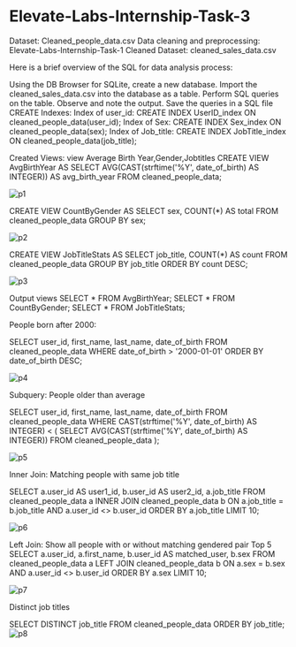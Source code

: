 # Elevate-Labs-Internship-Task-3

Dataset: Cleaned_people_data.csv
Data cleaning and preprocessing: Elevate-Labs-Internship-Task-1
Cleaned Dataset: cleaned_sales_data.csv

Here is a brief overview of the SQL for data analysis process:

Using the DB Browser for SQLite, create a new database.
Import the cleaned_sales_data.csv into the database as a table.
Perform SQL queries on the table.
Observe and note the output.
Save the queries in a SQL file
 CREATE Indexes:
 Index of user_id:
CREATE INDEX UserID_index ON cleaned_people_data(user_id);
Index of Sex:
CREATE INDEX Sex_index ON cleaned_people_data(sex);
Index of Job_title:
CREATE INDEX JobTitle_index ON cleaned_people_data(job_title);

Created Views:
view Average Birth Year,Gender,Jobtitles
CREATE VIEW AvgBirthYear AS
SELECT AVG(CAST(strftime('%Y', date_of_birth) AS INTEGER)) AS avg_birth_year FROM cleaned_people_data;

![p1](https://github.com/user-attachments/assets/58d2c4bd-d903-4f90-8f06-2526db1c02c7)

CREATE VIEW CountByGender AS
SELECT sex, COUNT(*) AS total FROM cleaned_people_data GROUP BY sex;

![p2](https://github.com/user-attachments/assets/daa64aa2-2474-4696-a872-a70ecfa67467)

CREATE VIEW JobTitleStats AS
SELECT job_title, COUNT(*) AS count FROM cleaned_people_data GROUP BY job_title ORDER BY count DESC;

![p3](https://github.com/user-attachments/assets/4ea846c3-5b04-494f-a117-d7b9d7993809)

Output views
SELECT * FROM AvgBirthYear;
SELECT * FROM CountByGender;
SELECT * FROM JobTitleStats;

People born after 2000:

SELECT user_id, first_name, last_name, date_of_birth FROM cleaned_people_data
WHERE date_of_birth > '2000-01-01' ORDER BY date_of_birth DESC;

![p4](https://github.com/user-attachments/assets/1113de0d-e1eb-49be-a55e-7112910b0a3a)

Subquery: People older than average 

SELECT user_id, first_name, last_name, date_of_birth
FROM cleaned_people_data
WHERE CAST(strftime('%Y', date_of_birth) AS INTEGER) < (
    SELECT AVG(CAST(strftime('%Y', date_of_birth) AS INTEGER)) FROM cleaned_people_data
);

![p5](https://github.com/user-attachments/assets/4eebaa28-15ed-40f1-b04e-fa1e4664a08c)

Inner Join: Matching people with same job title

SELECT a.user_id AS user1_id, b.user_id AS user2_id, a.job_title
FROM cleaned_people_data a
INNER JOIN cleaned_people_data b ON a.job_title = b.job_title AND a.user_id <> b.user_id
ORDER BY a.job_title LIMIT 10;

![p6](https://github.com/user-attachments/assets/2a4023d2-f317-4320-b1b7-863403a0d7cb)

 Left Join: Show all people with or without matching gendered pair 
 Top 5
SELECT a.user_id, a.first_name, b.user_id AS matched_user, b.sex
FROM cleaned_people_data a
LEFT JOIN cleaned_people_data b ON a.sex = b.sex AND a.user_id <> b.user_id
ORDER BY a.sex LIMIT 10;

![p7](https://github.com/user-attachments/assets/141345c2-e313-4503-8558-73d5dc80160b)

Distinct job titles

SELECT DISTINCT job_title FROM cleaned_people_data ORDER BY job_title;
![p8](https://github.com/user-attachments/assets/d97992f5-65ba-4411-ad37-5294fb84e995)
